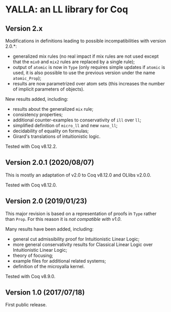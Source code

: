 # YALLA: an LL library for Coq

## Version 2.x

Modifications in definitions leading to possible incompatibilities with version 2.0.*:

* generalized mix rules
    (no real impact if mix rules are not used except that the `mix0` and `mix2` rules are replaced by a single rule);
* output of `atomic` is now in `Type` (only requires simple updates if `atomic` is used, it is also possible to use the previous version under the name `atomic_Prop`);
* results are now parametrized over atom sets (this increases the number of implicit parameters of objects).

New results added, including:

* results about the generalized `mix` rule;
* consistency properties;
* additional counter-examples to conservativity of `ill` over `ll`;
* simplified definition of `micro_ll` and new `nano_ll`;
* decidability of equality on formulas;
* Girard's translations of intuitionistic logic.

Tested with Coq v8.12.2.

## Version 2.0.1 (2020/08/07)

This is mostly an adaptation of v2.0 to Coq v8.12.0 and OLlibs v2.0.0.

Tested with Coq v8.12.0.

## Version 2.0 (2019/01/23)

This major revision is based on a representation of proofs in `Type` rather than `Prop`.
For this reason it is *not compatible with v1.0*.

Many results have been added, including:

* general cut admissibility proof for Intuitionistic Linear Logic;
* more general conservativity results for Classical Linear Logic over Intuitionistic Linear Logic;
* theory of focusing;
* example files for additional related systems;
* definition of the microyalla kernel.

Tested with Coq v8.9.0.

## Version 1.0 (2017/07/18)

First public release.

